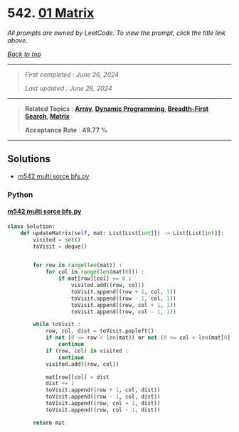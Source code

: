 # 542. [01 Matrix](<https://leetcode.com/problems/01-matrix>)

*All prompts are owned by LeetCode. To view the prompt, click the title link above.*

*[Back to top](<../README.md>)*

------

> *First completed : June 26, 2024*
>
> *Last updated : June 26, 2024*

------

> **Related Topics** : **[Array](<by_topic/Array.md>), [Dynamic Programming](<by_topic/Dynamic Programming.md>), [Breadth-First Search](<by_topic/Breadth-First Search.md>), [Matrix](<by_topic/Matrix.md>)**
>
> **Acceptance Rate** : **49.77 %**

------

## Solutions

- [m542 multi sorce bfs.py](<../my-submissions/m542 multi sorce bfs.py>)
### Python
#### [m542 multi sorce bfs.py](<../my-submissions/m542 multi sorce bfs.py>)
```Python
class Solution:
    def updateMatrix(self, mat: List[List[int]]) -> List[List[int]]:
        visited = set()
        toVisit = deque()


        for row in range(len(mat)) :
            for col in range(len(mat[0])) :
                if mat[row][col] == 0 :
                    visited.add((row, col))
                    toVisit.append((row + 1, col, 1))
                    toVisit.append((row - 1, col, 1))
                    toVisit.append((row, col + 1, 1))
                    toVisit.append((row, col - 1, 1))

        while toVisit :
            row, col, dist = toVisit.popleft()
            if not (0 <= row < len(mat)) or not (0 <= col < len(mat[0])) :
                continue
            if (row, col) in visited :
                continue
            visited.add((row, col))

            mat[row][col] = dist
            dist += 1
            toVisit.append((row + 1, col, dist))
            toVisit.append((row - 1, col, dist))
            toVisit.append((row, col + 1, dist))
            toVisit.append((row, col - 1, dist))

        return mat
```

